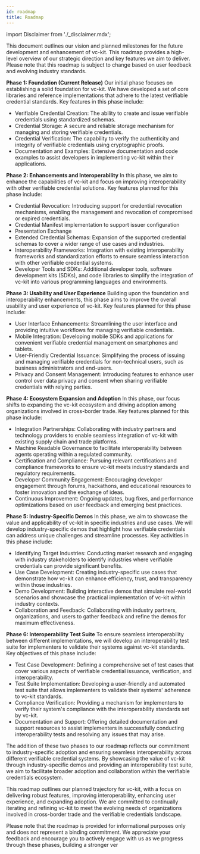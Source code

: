 ```yaml
---
id: roadmap
title: Roadmap
---
```


import Disclaimer from './\_disclaimer.mdx';

This document outlines our vision and planned milestones for the future development and enhancement of vc-kit. This roadmap provides a high-level overview of our strategic direction and key features we aim to deliver. Please note that this roadmap is subject to change based on user feedback and evolving industry standards.

**Phase 1: Foundation (Current Release)**
Our initial phase focuses on establishing a solid foundation for vc-kit. We have developed a set of core libraries and reference implementations that adhere to the latest verifiable credential standards. Key features in this phase include:

- Verifiable Credential Creation: The ability to create and issue verifiable credentials using standardized schemas.
- Credential Storage: A secure and reliable storage mechanism for managing and storing verifiable credentials.
- Credential Verification: The capability to verify the authenticity and integrity of verifiable credentials using cryptographic proofs.
- Documentation and Examples: Extensive documentation and code examples to assist developers in implementing vc-kit within their applications.

**Phase 2: Enhancements and Interoperability**
In this phase, we aim to enhance the capabilities of vc-kit and focus on improving interoperability with other verifiable credential solutions. Key features planned for this phase include:

- Credential Revocation: Introducing support for credential revocation mechanisms, enabling the management and revocation of compromised or expired credentials.
- Credential Manifest implementation to support issuer configuration
- Presentation Exchange
- Extended Credential Schemas: Expansion of the supported credential schemas to cover a wider range of use cases and industries.
- Interoperability Frameworks: Integration with existing interoperability frameworks and standardization efforts to ensure seamless interaction with other verifiable credential systems.
- Developer Tools and SDKs: Additional developer tools, software development kits (SDKs), and code libraries to simplify the integration of vc-kit into various programming languages and environments.

**Phase 3: Usability and User Experience**
Building upon the foundation and interoperability enhancements, this phase aims to improve the overall usability and user experience of vc-kit. Key features planned for this phase include:

- User Interface Enhancements: Streamlining the user interface and providing intuitive workflows for managing verifiable credentials.
- Mobile Integration: Developing mobile SDKs and applications for convenient verifiable credential management on smartphones and tablets.
- User-Friendly Credential Issuance: Simplifying the process of issuing and managing verifiable credentials for non-technical users, such as business administrators and end-users.
- Privacy and Consent Management: Introducing features to enhance user control over data privacy and consent when sharing verifiable credentials with relying parties.

**Phase 4: Ecosystem Expansion and Adoption**
In this phase, our focus shifts to expanding the vc-kit ecosystem and driving adoption among organizations involved in cross-border trade. Key features planned for this phase include:

- Integration Partnerships: Collaborating with industry partners and technology providers to enable seamless integration of vc-kit with existing supply chain and trade platforms.
- Machine Readable Governance to facilitate interoperability between agents operating within a regulated community.
- Certification and Compliance: Pursuing relevant certifications and compliance frameworks to ensure vc-kit meets industry standards and regulatory requirements.
- Developer Community Engagement: Encouraging developer engagement through forums, hackathons, and educational resources to foster innovation and the exchange of ideas.
- Continuous Improvement: Ongoing updates, bug fixes, and performance optimizations based on user feedback and emerging best practices.

**Phase 5: Industry-Specific Demos**
In this phase, we aim to showcase the value and applicability of vc-kit in specific industries and use cases. We will develop industry-specific demos that highlight how verifiable credentials can address unique challenges and streamline processes. Key activities in this phase include:

- Identifying Target Industries: Conducting market research and engaging with industry stakeholders to identify industries where verifiable credentials can provide significant benefits.
- Use Case Development: Creating industry-specific use cases that demonstrate how vc-kit can enhance efficiency, trust, and transparency within those industries.
- Demo Development: Building interactive demos that simulate real-world scenarios and showcase the practical implementation of vc-kit within industry contexts.
- Collaboration and Feedback: Collaborating with industry partners, organizations, and users to gather feedback and refine the demos for maximum effectiveness.

**Phase 6: Interoperability Test Suite**
To ensure seamless interoperability between different implementations, we will develop an interoperability test suite for implementers to validate their systems against vc-kit standards. Key objectives of this phase include:

- Test Case Development: Defining a comprehensive set of test cases that cover various aspects of verifiable credential issuance, verification, and interoperability.
- Test Suite Implementation: Developing a user-friendly and automated test suite that allows implementers to validate their systems' adherence to vc-kit standards.
- Compliance Verification: Providing a mechanism for implementers to verify their system's compliance with the interoperability standards set by vc-kit.
- Documentation and Support: Offering detailed documentation and support resources to assist implementers in successfully conducting interoperability tests and resolving any issues that may arise.

The addition of these two phases to our roadmap reflects our commitment to industry-specific adoption and ensuring seamless interoperability across different verifiable credential systems. By showcasing the value of vc-kit through industry-specific demos and providing an interoperability test suite, we aim to facilitate broader adoption and collaboration within the verifiable credentials ecosystem.

This roadmap outlines our planned trajectory for vc-kit, with a focus on delivering robust features, improving interoperability, enhancing user experience, and expanding adoption. We are committed to continually iterating and refining vc-kit to meet the evolving needs of organizations involved in cross-border trade and the verifiable credentials landscape.

Please note that the roadmap is provided for informational purposes only and does not represent a binding commitment. We appreciate your feedback and encourage you to actively engage with us as we progress through these phases, building a stronger ver

